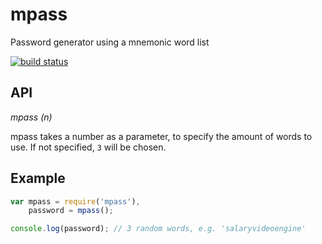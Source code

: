 # mpass

Password generator using a mnemonic word list

[![build status](https://secure.travis-ci.org/avoidwork/mpass.svg)](http://travis-ci.org/avoidwork/mpass)

## API
_mpass (n)_

mpass takes a number as a parameter, to specify the amount of words to use. If not specified, `3` will be chosen.

## Example

```javascript
var mpass = require('mpass'),
    password = mpass();

console.log(password); // 3 random words, e.g. 'salaryvideoengine'
```
